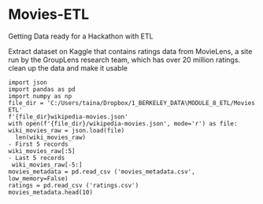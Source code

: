 # Movies-ETL
Getting Data ready for a Hackathon with ETL

Extract dataset on Kaggle that contains ratings data from MovieLens, a site run by the GroupLens research team, which has over 20 million ratings.
clean up the data and make it usable

    import json
    import pandas as pd
    import numpy as np
    file_dir = 'C:/Users/taina/Dropbox/1_BERKELEY_DATA\MODULE_8_ETL/Movies ETL'
    f'{file_dir}wikipedia-movies.json'
    with open(f'{file_dir}/wikipedia-movies.json', mode='r') as file:
    wiki_movies_raw = json.load(file)
      len(wiki_movies_raw)
    - First 5 records
    wiki_movies_raw[:5]
    - Last 5 records
     wiki_movies_raw[-5:]
    movies_metadata = pd.read_csv ('movies_metadata.csv', low_memory=False)
    ratings = pd.read_csv ('ratings.csv')
    movies_metadata.head(10)
